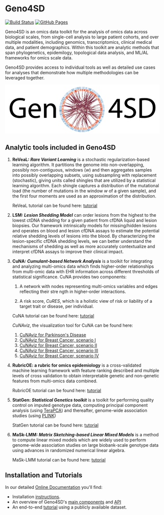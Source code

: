 # Geno4SD


[![Build Status](https://travis.ibm.com/BiomedSciAI/Geno4SD.svg?token=8XHVVZSCStEbEBxrmvno&branch=main)](https://travis.ibm.com/ComputationalGenomics/Geno4SD)
[![GitHub Pages](https://img.shields.io/badge/docs-sphinx-blue)](https://biomedsciai.github.io/Geno4SD/)


Geno4SD is an omics data toolkit for the analysis of omics data across biological scales, from single-cell analysis to large patient cohorts, and over multiple modalities, including genomics, transcriptomics, clinical medical data, and patient demographics. Within this toolkit are analytic methods that span phylogenetics, epidemilogy, topological data analysis, and ML/AL frameworks for omics scale data.

Geno4SD provides access to individual tools as well as detailed use cases for analyses that demonstrate how multiple methodologies can be leveraged together.

![Geno4SD](docs/img/Geno4SD.png)

## Analytic tools included in Geno4SD

1.  **ReVeaL: _Rare Variant Learning_** is a stochastic regularization-based learning algorithm. It partitions the genome into non-overlapping, possibly non-contiguous, windows (_w_) and then aggregates samples into possibly overlapping subsets, using subsampling with replacement (stochastic), giving units called shingles that are utilized by a statistical learning algorithm. Each shingle captures a distribution of the mutational load (the number of mutations in the window _w_ of a given sample), and the first four moments are used as an approximation of the distribution.

    ReVeaL tutorial can be found here: [tutorial](https://github.com/BiomedSciAI/Geno4SD/blob/main/tutorials/ReVeaL.ipynb)

2. **LSM: _Lesion Shedding Model_** can order lesions from the highest to the lowest ctDNA shedding for a given patient from cfDNA liquid and lesion biopsies. Our framework intrinsically models for missing/hidden lesions and operates on blood and lesion cfDNA assays to estimate the potential relative shedding levels of lesions into the blood. By characterizing the lesion-specific cfDNA shedding levels, we can better understand the mechanisms of shedding as well as more accurately contextualize and interpret cfDNA assays to improve their clinical impact.

3. **CuNA:  _Cumulant-based Network Analysis_** is a toolkit for integrating and analyzing multi-omics data which finds higher-order relationships from multi-omic data with EHR information across different thresholds of statistical significance.
CuNA provides two components:
        
    1. A network with nodes representing multi-omics variables and edges reflecting their stre
ngth in higher-order interactions.

    2. A risk score, *CuRES*, which is a holistic view of risk or liability of a target trait or
 disease, per individual.

   CuNA tutorial can be found here: [tutorial](https://github.com/ComputationalGenomics/Geno4SD/blob/main/tutorials/CuNA.ipynb)

   *CuNAviz*, the visualization tool for CuNA can be found here: 
   
   1. [CuNAviz for Parkinson's Disease](https://rawcdn.githack.com/BiomedSciAI/Geno4SD/98784437396363a680e7ecac9d98509793f48cfc/docs/data/cunaviz_demo.html)
   2. [CuNAviz for Breast Cancer, scenario I](https://rawcdn.githack.com/BiomedSciAI/Geno4SD/8d8036b760c2fa486423681a0549ed204eb48380/docs/data/cunaviz_False_25.html)
   3. [CuNAviz for Breast Cancer, scenario II](https://rawcdn.githack.com/BiomedSciAI/Geno4SD/8d8036b760c2fa486423681a0549ed204eb48380/docs/data/cunaviz_False_50.html)
   4. [CuNAviz for Breast Cancer, scenario III](https://rawcdn.githack.com/BiomedSciAI/Geno4SD/8d8036b760c2fa486423681a0549ed204eb48380/docs/data/cunaviz_True_25.html)
   5. [CuNAviz for Breast Cancer, scenario IV](https://rawcdn.githack.com/BiomedSciAI/Geno4SD/8d8036b760c2fa486423681a0549ed204eb48380/docs/data/cunaviz_True_25.html)

3. **RubricOE: a rubric for omics epidemiology** is a cross-validated  machine learning framework with feature ranking described and multiple levels of cross validation to obtain interpretable genetic and non-genetic features from multi-omics data combined.

   RubricOE tutorial can be found here: [tutorial](https://github.com/BiomedSciAI/Geno4SD/blob/main/tutorials/RubricOE.ipynb)
   
4. **StatGen: _Statistical Genetics toolkit_** is a toolkit for performing quality control on imputed genotype data, computing principal component analysis (using [TeraPCA](https://github.com/aritra90/TeraPCA)) and thereafter, genome-wide association studies (using [PLINK]( https://www.cog-genomics.org/plink/2.0/))
   
   StatGen tutorial can be found here: [tutorial](https://github.com/BiomedSciAI/Geno4SD/blob/main/tutorials/StatGen.ipynb)
   
5. **MaSk-LMM: _Matrix Sketching-based Linear Mixed Models_** is a method to compute linear mixed models which are widely used to perform genome-wide association studies on large biobank-scale genotype data using advances in randomized numerical linear algebra. 

   MaSk-LMM tutorial can be found here: [tutorial](https://github.com/BiomedSciAI/Geno4SD/blob/main/tutorials/MaSkLMM_tutorial.ipynb)
   
## Installation and Tutorials
In our detailed [Online Documentation](https://biomedsciai.github.io/Geno4SD/) you'll find:
* Installation [instructions](https://biomedsciai.github.io/Geno4SD/source/installation.html#install-geno4sd).  
* An overview of Geno4SD's [main components](https://biomedsciai.github.io/Geno4SD/source/overview.html) and [API](https://biomedsciai.github.io/Geno4SD/api/geno4sd.html)
* An end-to-end [tutorial](https://biomedsciai.github.io/Geno4SD/source/tutorial.html) using a publicly available dataset.

